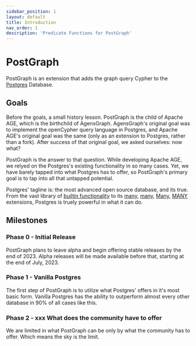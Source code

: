 ```yaml
---
sidebar_position: 1
layout: default
title: Introduction
nav_order: 1
description: 'Predicate Functions for PostGraph'
---
```


# PostGraph

PostGraph is an extension that adds the graph query Cypher to the [Postgres](https://www.postgresql.org/) Database.

## Goals

Before the goals, a small history lesson. PostGraph is the child of Apache AGE, which is the birthchild of AgensGraph. AgensGraph's original goal was to implement the openCypher query language in Postgres, and Apache AGE's original goal was the same (only as an extension to Postgres, rather than a fork). After success of that original goal, we asked ourselves: now what?

PostGraph is the answer to that question. While developing Apache AGE, we relyed on the Postgres's existing functionality in so many cases. Yet, we have barely tapped into what Postgres has to offer, so PostGraph's primary goal is to tap into all that untapped potential.

Postgres' tagline is: the most advanced open source database, and its true. From the vast library of [builtin functionality](https://www.postgresql.org/docs/14/index.html) to its [many](http://www.postgis.net/), [many](https://github.com/michelp/pgsodium), [Many](https://www.timescale.com/), [MANY](https://www.citusdata.com/) extensions, Postgres is truely powerful in what it can do.

## Milestones

### Phase 0 - Initial Release

PostGraph plans to leave alpha and begin offering stable releases by the end of 2023. Alpha releases will be made available before that, starting at the end of July, 2023.

### Phase 1 - Vanilla Postgres

The first step of PostGraph is to utilize what Postgres' offers in it's most basic form. Vanilla Postgres has the ability to outperform almost every other database in 90% of all cases like this.

### Phase 2 - xxx What does the community have to offer

We are limited in what PostGraph can be only by what the community has to offer. Which means the sky is the limit.

